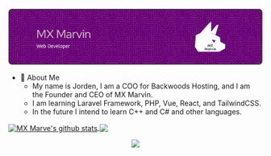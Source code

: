 ![Header](./header.png)

- 🤪 About Me
  - My name is Jorden, I am a COO for Backwoods Hosting, and I am the Founder and CEO of MX Marvin.
  - I am learning Laravel Framework, PHP, Vue, React, and TailwindCSS.
  - In the future I intend to learn C++ and C# and other languages.

<a href="https://github.com/anuraghazra/github-readme-stats">
  <img align="center" src="https://github-readme-stats.vercel.app/api?username=mxmarve&show_icons=true&include_all_commits=true&theme=synthwave&hide_border=true" alt="MX Marve's github stats" />
</a>
<a href="https://github.com/anuraghazra/github-readme-stats">
  <img align="center" src="https://github-readme-stats.vercel.app/api/top-langs/?username=mxmarve&layout=compact&theme=synthwave&hide_border=true" />
</a>

<p align="center">
  <a href="https://skillicons.dev">
    <img src="https://skillicons.dev/icons?i=html,js,css,tailwindcss,vue,react,php,nodejs,laravel,docker,vscode" />
  </a>
</p>
